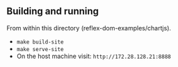 ## Building and running

From within this directory (reflex-dom-examples/chartjs).

+ `make build-site`
+ `make serve-site`
+ On the host machine visit: `http://172.28.128.21:8888`

